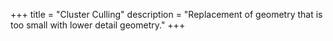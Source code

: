 +++
title = "Cluster Culling"
description = "Replacement of geometry that is too small with lower detail geometry."
+++

<div class="notice stub"></div>
